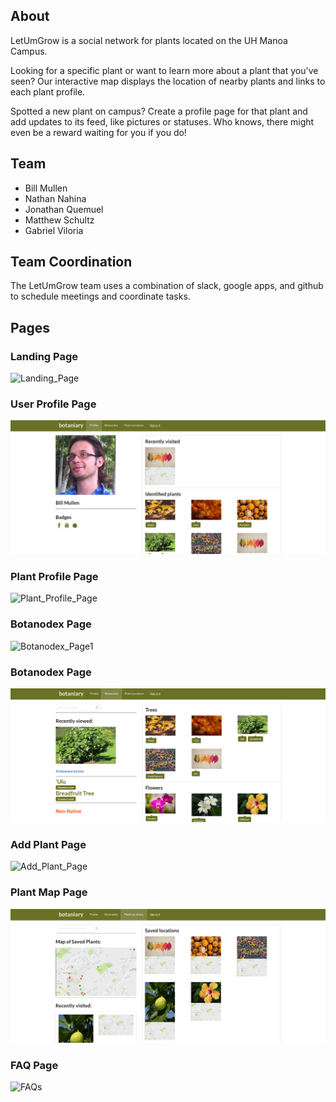 ## About

LetUmGrow is a social network for plants located on the UH Manoa Campus.

Looking for a specific plant or want to learn more about a plant that you've seen? Our interactive map displays the location of nearby plants and links to each plant profile.

Spotted a new plant on campus? Create a profile page for that plant and add updates to its feed, like pictures or statuses. Who knows, there might even be a reward waiting for you if you do!


## Team

* Bill Mullen
* Nathan Nahina
* Jonathan Quemuel
* Matthew Schultz
* Gabriel Viloria


## Team Coordination

The LetUmGrow team uses a combination of slack, google apps, and github to schedule meetings and coordinate tasks.

## Pages

### Landing Page
![Landing_Page](https://github.com/LetUmGrow/LetUmGrow.github.io/blob/master/images/landing_page_gabe.png?raw=tru "mockup")

### User Profile Page
![User_Profile_Page](/doc/user_profile_page_bill.png)

### Plant Profile Page
![Plant_Profile_Page](https://github.com/LetUmGrow/LetUmGrow.github.io/blob/master/images/plant_profile_page_nate.PNG?raw=tru "mockup")

### Botanodex Page
![Botanodex_Page1](https://github.com/LetUmGrow/LetUmGrow.github.io/blob/master/images/botanodex_page_nate.PNG?raw=tru "mockup")

### Botanodex Page
![Botanodex_Page2](/doc/botanodex_page_bill.png)

### Add Plant Page
![Add_Plant_Page](https://github.com/LetUmGrow/LetUmGrow.github.io/blob/master/images/add_plant_page_gabe.png?raw=tru "mockup")

### Plant Map Page
![Plant_Map_Page](/doc/plant_map_page_bill.png)

### FAQ Page
![FAQs](https://github.com/LetUmGrow/LetUmGrow.github.io/blob/master/images/faqs_page_gabe.png?raw=tru "mockup")
